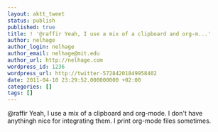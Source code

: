 ```yaml
---
layout: aktt_tweet
status: publish
published: true
title: ! '@raffir Yeah, I use a mix of a clipboard and org-m...'
author: nelhage
author_login: nelhage
author_email: nelhage@mit.edu
author_url: http://nelhage.com
wordpress_id: 1236
wordpress_url: http://twitter-57284201849958402
date: 2011-04-10 23:29:52.000000000 +02:00
categories: []
tags: []
---
```

@raffir Yeah, I use a mix of a clipboard and org-mode. I don't have anythingh nice for integrating them. I print org-mode files sometimes.
